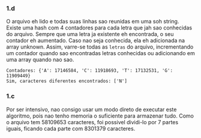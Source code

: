 ### 1.d
O arquivo eh lido e todas suas linhas sao reunidas em uma soh string.
Existe uma hash com 4 contadores para cada letra que jah sao conhecidas do arquivo.
Sempre que uma letra ja existente eh encontrada, o seu contador eh aumentado. Caso nao seja conhecida,
ela eh adicionada na array unknown.
Assim, varre-se todas as `letras` do arquivo, incrementando um contador quando sao encontradas letras
conhecidas ou adicionando em uma array quando nao sao.
```
Contadores: {'A': 17146584, 'C': 11918693, 'T': 17132531, 'G': 11909449}
Sim, caracteres diferentes encontrados: ['N']
```

### 1.c
Por ser intensivo, nao consigo usar um modo direto de executar este algoritmo, pois
nao tenho memoria o suficiente para armazenar tudo.
Como o arquivo tem 58109653 caracteres, foi possivel dividi-lo por 7 partes iguais,
ficando cada parte com 8301379 caracteres. 
